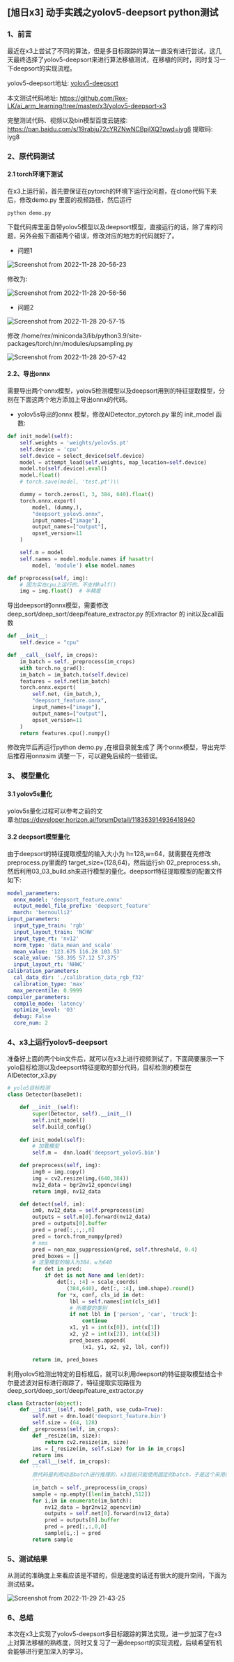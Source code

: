 

## [旭日x3] 动手实践之yolov5-deepsort  python测试

### 1、前言

最近在x3上尝试了不同的算法，但是多目标跟踪的算法一直没有进行尝试，这几天最终选择了yolov5-deepsort来进行算法移植测试，在移植的同时，同时复习一下deepsort的实现流程。

yolov5-deepsort地址: [yolov5-deepsort](https://github.com/Sharpiless/yolov5-deepsort/)

本文测试代码地址: https://github.com/Rex-LK/ai_arm_learning/tree/master/x3/yolov5-deepsort-x3

完整测试代码、视频以及bin模型百度云链接: https://pan.baidu.com/s/19rabju72cYRZNwNCBpjIXQ?pwd=iyg8 提取码: iyg8

### 2、原代码测试

#### 2.1 torch环境下测试

在x3上运行前，首先要保证在pytorch的环境下运行没问题，在clone代码下来后，修改demo.py 里面的视频路径，然后运行

```
python demo.py 
```

下载代码库里面自带yolov5模型以及deepsort模型，直接运行的话，除了库的问题，另外会报下面错两个错误，修改对应的地方的代码就好了。

- 问题1

![Screenshot from 2022-11-28 20-56-23](Screenshot%20from%202022-11-28%2020-56-23.png)

修改为:

![Screenshot from 2022-11-28 20-56-56](Screenshot%20from%202022-11-28%2020-56-56.png)

- 问题2

![Screenshot from 2022-11-28 20-57-15](Screenshot%20from%202022-11-28%2020-57-15.png)

修改 /home/rex/miniconda3/lib/python3.9/site-packages/torch/nn/modules/upsampling.py 

![Screenshot from 2022-11-28 20-57-42](Screenshot%20from%202022-11-28%2020-57-42.png)

#### 2.2、导出onnx

需要导出两个onnx模型，yolov5检测模型以及deepsort用到的特征提取模型，分别在下面这两个地方添加上导出onnx的代码。

- yolov5s导出的onnx 模型，修改AIDetector_pytorch.py 里的 init_model 函数:

```python
def init_model(self):
    self.weights = 'weights/yolov5s.pt'
    self.device = 'cpu'
    self.device = select_device(self.device)
    model = attempt_load(self.weights, map_location=self.device)
    model.to(self.device).eval()
    model.float()
    # torch.save(model, 'test.pt')\\

    dummy = torch.zeros(1, 3, 384, 640).float()
    torch.onnx.export(
        model, (dummy,),
        "deepsort_yolov5.onnx",
        input_names=["image"],
        output_names=["output"],
        opset_version=11
    )

    self.m = model
    self.names = model.module.names if hasattr(
        model, 'module') else model.names

def preprocess(self, img):
    # 因为实在cpu上运行的，不支持half()
    img = img.float()  # 半精度
```

导出deepsort的onnx模型，需要修改deep_sort/deep_sort/deep/feature_extractor.py 的Extractor 的 init以及call函数

```python
def __init__:
	self.device = "cpu"

def __call__(self, im_crops):
    im_batch = self._preprocess(im_crops)
    with torch.no_grad():
    im_batch = im_batch.to(self.device)
    features = self.net(im_batch)
    torch.onnx.export(
        self.net, (im_batch,),
        "deepsort_feature.onnx",
        input_names=["image"],
        output_names=["output"],
        opset_version=11
    )
    return features.cpu().numpy()
```

修改完毕后再运行python demo.py ,在根目录就生成了 两个onnx模型，导出完毕后推荐用onnxsim 调整一下，可以避免后续的一些错误。

### 3、 模型量化

#### 3.1 yolov5s量化

yolov5s量化过程可以参考之前的文章:https://developer.horizon.ai/forumDetail/118363914936418940

#### 3.2 deepsort模型量化

由于deepsort的特征提取模型的输入大小为 h=128,w=64，就需要在先修改preprocess.py里面的   target_size=(128,64)，然后运行sh 02_preprocess.sh，然后利用03_03_build.sh来进行模型的量化。deepsort特征提取模型的配置文件如下:

```yaml
model_parameters:
  onnx_model: 'deepsort_feature.onnx'
  output_model_file_prefix: 'deepsort_feature'
  march: 'bernoulli2'
input_parameters:
  input_type_train: 'rgb'
  input_layout_train: 'NCHW'
  input_type_rt: 'nv12'
  norm_type: 'data_mean_and_scale'
  mean_value: '123.675 116.28 103.53'
  scale_value: '58.395 57.12 57.375'
  input_layout_rt: 'NHWC'
calibration_parameters:
  cal_data_dir: './calibration_data_rgb_f32'
  calibration_type: 'max'
  max_percentile: 0.9999
compiler_parameters:
  compile_mode: 'latency'  
  optimize_level: 'O3'
  debug: False
  core_num: 2 
```

### 4、x3上运行yolov5-deepsort

准备好上面的两个bin文件后，就可以在x3上进行视频测试了，下面简要展示一下yolo目标检测以及deepsort特征提取的部分代码，目标检测的模型在AIDetector_x3.py

```python
# yolo5目标检测
class Detector(baseDet):

    def __init__(self):
        super(Detector, self).__init__()
        self.init_model()
        self.build_config()
	
    def init_model(self):
        # 加载模型
        self.m =  dnn.load('deepsort_yolov5.bin')

    def preprocess(self, img):
        img0 = img.copy()
        img = cv2.resize(img,(640,384))
        nv12_data = bgr2nv12_opencv(img)
        return img0, nv12_data

    def detect(self, im):
        im0, nv12_data = self.preprocess(im)
        outputs = self.m[0].forward(nv12_data)
        pred = outputs[0].buffer
        pred = pred[:,:,:,0]
        pred = torch.from_numpy(pred)
        # nms
        pred = non_max_suppression(pred, self.threshold, 0.4)
        pred_boxes = []
        # 这里模型的输入为384，w为640
        for det in pred:
            if det is not None and len(det):
                det[:, :4] = scale_coords(
                   (384,640), det[:, :4], im0.shape).round()
                for *x, conf, cls_id in det:
                    lbl = self.names[int(cls_id)]
                    # 所需要的类别
                    if not lbl in ['person', 'car', 'truck']:
                        continue
                    x1, y1 = int(x[0]), int(x[1])
                    x2, y2 = int(x[2]), int(x[3])
                    pred_boxes.append(
                        (x1, y1, x2, y2, lbl, conf))

        return im, pred_boxes
```

利用yolov5检测出特定的目标框后，就可以利用deepsort的特征提取模型结合卡尔曼滤波对目标进行跟踪了，特征提取实现路径为deep_sort/deep_sort/deep/feature_extractor.py

```python
class Extractor(object):
    def __init__(self, model_path, use_cuda=True):
        self.net = dnn.load('deepsort_feature.bin')
        self.size = (64, 128)
    def _preprocess(self, im_crops):
        def _resize(im, size):
            return cv2.resize(im, size)
        ims = [_resize(im, self.size) for im in im_crops]
        return ims
    def __call__(self, im_crops):
        '''
        原代码是利用动态batch进行推理的，x3目前只能使用固定的batch，于是这个采用的是batch=1进行推理
        '''
        im_batch = self._preprocess(im_crops)
        sample = np.empty([len(im_batch),512])
        for i,im in enumerate(im_batch):
            nv12_data = bgr2nv12_opencv(im)
            outputs = self.net[0].forward(nv12_data)
            pred = outputs[0].buffer
            pred = pred[:,:,0,0]
            sample[i,:] = pred
        return sample
```

### 5、测试结果

从测试的准确度上来看应该是不错的，但是速度的话还有很大的提升空间，下面为测试结果。

![Screenshot from 2022-11-29 21-43-25](Screenshot%20from%202022-11-29%2021-43-25.png)

### 6、总结

本次在x3上实现了yolov5-deepsort多目标跟踪的算法实现，进一步加深了在x3上对算法移植的熟练度，同时又复习了一遍deepsort的实现流程，后续希望有机会能够进行更加深入的学习。



